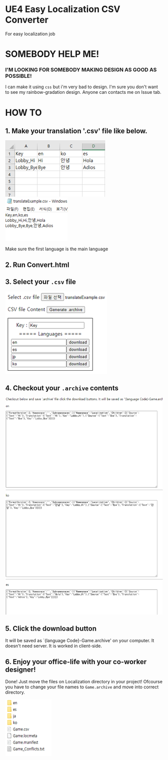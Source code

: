 # UE4 Easy Localization CSV Converter
For easy localization job

# SOMEBODY HELP ME!
### I'M LOOKING FOR SOMEBODY MAKING DESIGN AS GOOD AS POSSIBLE!
I can make it using `css` but i'm very bad to design. I'm sure you don't want to see my rainbow-gradation design. Anyone can contacts me on Issue tab.

# HOW TO
## 1. Make your translation '.csv' file like below.
![img](./Image/HowTo_1.jpg)
![img](./Image/HowTo_2.jpg)

Make sure the first language is the main language
## 2. Run Convert.html
## 3. Select your `.csv` file
![img](./Image/HowTo_3.jpg)
## 4. Checkout your `.archive` contents
![img](./Image/HowTo_4.jpg)
## 5. Click the download button
It will be saved as `{language Code}-Game.archive' on your computer. It doesn't need server. It is worked in client-side.

## 6. Enjoy your office-life with your co-worker designer!
Done! Just move the files on Localization directory in your project! Ofcourse you have to change your file names to `Game.archive` and move into correct directory.

![img](./Image/HowTo_5.jpg)
